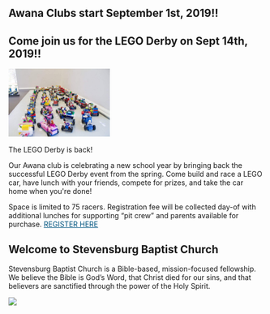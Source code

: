 ## Awana Clubs start September 1st, 2019!!

## Come join us for the LEGO Derby on Sept 14th, 2019!!
<img src="./images/FB_IMG_1552827730188.jpg" width="200">

The LEGO Derby is back!

Our Awana club is celebrating a new school year by bringing back the successful LEGO Derby event from the spring. Come build and race a LEGO car, have lunch with your friends, compete for prizes, and take the car home when you're done!

Space is limited to 75 racers. Registration fee will be collected day-of with additional lunches for supporting “pit crew” and parents available for purchase. <a href="https://www.eventbrite.com/e/sbc-lego-derby-tickets-70615237075?ref=elink" target="_blank" style="color:#005580">REGISTER HERE</a>

## Welcome to Stevensburg Baptist Church

Stevensburg Baptist Church is a Bible-based, mission-focused fellowship. We believe the Bible is God’s Word, that Christ died for our sins, and that believers are sanctified through the power of the Holy Spirit.

<img src="./images/church.jpg">

